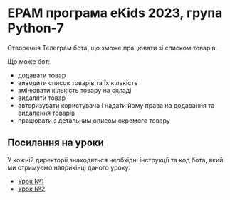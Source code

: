 # EPAM програма eKids 2023, група Python-7

Створення Телеграм бота, що зможе працювати зі списком товарів.

Що може бот:

* додавати товар
* виводити список товарів та їх кількість
* змінювати кількість товару на складі
* видаляти товар
* авторизувати користувача і надати йому права на додавання та видалення товарів
* працювати з детальним описом окремого товару

## Посилання на уроки

У кожній директорії знаходяться необхідні інструкції та код бота, який ми отримуємо наприкінці даного уроку.

* [Урок №1](Lesson01)
* [Урок №2](Lesson02)
